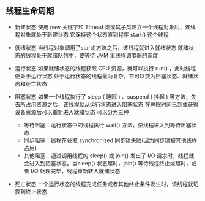 ## 线程生命周期

- 新建状态
使用 new 关键字和 Thread 类或其子类建立一个线程对象后，该线程对象就处于新建状态
它保持这个状态直到程序 start() 这个线程

- 就绪状态
当线程对象调用了start()方法之后，该线程就进入就绪状态
就绪状态的线程处于就绪队列中，要等待 JVM 里线程调度器的调度

- 运行状态
如果就绪状态的线程获取 CPU 资源，就可以执行 run() ，此时线程便处于运行状态
处于运行状态的线程最为复杂，它可以变为阻塞状态、就绪状态和死亡状态

- 阻塞状态
如果一个线程执行了 sleep ( 睡眠 ) 、suspend ( 挂起 ) 等方法，失去所占用资源之后，该线程就从运行状态进入阻塞状态
在睡眠时间已到或获得设备资源后可以重新进入就绪状态
可以分为三种
    - 等待阻塞：运行状态中的线程执行 wait() 方法，使线程进入到等待阻塞状态
    - 同步阻塞：线程在获取 synchronized 同步锁失败(因为同步锁被其他线程占用)
    - 其他阻塞：通过调用线程的 sleep() 或 join() 发出了 I/O 请求时，线程就会进入到阻塞状态。当sleep() 状态超时，join() 等待线程终止或超时，或者 I/O 处理完毕，线程重新转入就绪状态

- 死亡状态
一个运行状态的线程完成任务或者其他终止条件发生时，该线程就切换到终止状态